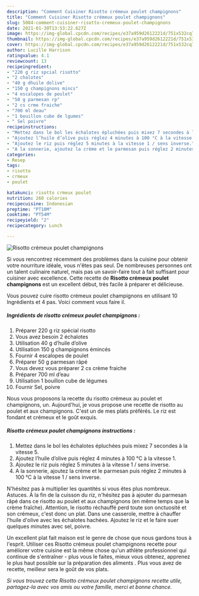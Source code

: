 ```yaml
---
description: "Comment Cuisiner Risotto crémeux poulet champignons"
title: "Comment Cuisiner Risotto crémeux poulet champignons"
slug: 5084-comment-cuisiner-risotto-cremeux-poulet-champignons
date: 2021-01-30T13:53:22.627Z
image: https://img-global.cpcdn.com/recipes/e37a959d2612221d/751x532cq70/risotto-cremeux-poulet-champignons-photo-principale-de-la-recette.jpg
thumbnail: https://img-global.cpcdn.com/recipes/e37a959d2612221d/751x532cq70/risotto-cremeux-poulet-champignons-photo-principale-de-la-recette.jpg
cover: https://img-global.cpcdn.com/recipes/e37a959d2612221d/751x532cq70/risotto-cremeux-poulet-champignons-photo-principale-de-la-recette.jpg
author: Lucille Harrison
ratingvalue: 4.1
reviewcount: 13
recipeingredient:
- "220 g riz spcial risotto"
- "2 chalotes"
- "40 g dhuile dolive"
- "150 g champignons mincs"
- "4 escalopes de poulet"
- "50 g parmesan rp"
- "2 cs crme fraiche"
- "700 ml deau"
- "1 bouillon cube de lgumes"
- " Sel poivre"
recipeinstructions:
- "Mettez dans le bol les échalotes épluchées puis mixez 7 secondes à la vitesse 5."
- "Ajoutez l’huile d’olive puis réglez 4 minutes à 100 °C à la vitesse 1."
- "Ajoutez le riz puis réglez 5 minutes à la vitesse 1 / sens inverse."
- "A la sonnerie, ajoutez la crème et le parmesan puis réglez 2 minutes à 100 °C à la vitesse 1 / sens inverse."
categories:
- Resep
tags:
- risotto
- crmeux
- poulet

katakunci: risotto crmeux poulet 
nutrition: 260 calories
recipecuisine: Indonesian
preptime: "PT10M"
cooktime: "PT54M"
recipeyield: "2"
recipecategory: Lunch

---
```



![Risotto crémeux poulet champignons](https://img-global.cpcdn.com/recipes/e37a959d2612221d/751x532cq70/risotto-cremeux-poulet-champignons-photo-principale-de-la-recette.jpg)

Si vous rencontrez récemment des problèmes dans la cuisine pour obtenir votre nourriture idéale, vous n'êtes pas seul. De nombreuses personnes ont un talent culinaire naturel, mais pas un savoir-faire tout à fait suffisant pour cuisiner avec excellence. Cette recette de <strong> Risotto crémeux poulet champignons </strong> est un excellent début, très facile à préparer et délicieuse.

<!--inarticleads1-->

Vous pouvez cuire risotto crémeux poulet champignons en utilisant 10 Ingrédients et 4 pas. Voici comment vous faire il.

##### Ingrédients de risotto crémeux poulet champignons :

1. Préparer 220 g riz spécial risotto
1. Vous avez besoin 2 échalotes
1. Utilisation 40 g d’huile d’olive
1. Utilisation 150 g champignons émincés
1. Fournir 4 escalopes de poulet
1. Préparer 50 g parmesan râpé
1. Vous devez vous préparer 2 cs crème fraiche
1. Préparer 700 ml d’eau
1. Utilisation 1 bouillon cube de légumes
1. Fournir  Sel, poivre


Nous vous proposons la recette du risotto crémeux au poulet et champignons, un. Aujourd&#39;hui, je vous propose une recette de risotto au poulet et aux champignons. C&#39;est un de mes plats préférés. Le riz est fondant et crémeux et le goût exquis. 

<!--inarticleads2-->

##### Risotto crémeux poulet champignons instructions :

1. Mettez dans le bol les échalotes épluchées puis mixez 7 secondes à la vitesse 5.
1. Ajoutez l’huile d’olive puis réglez 4 minutes à 100 °C à la vitesse 1.
1. Ajoutez le riz puis réglez 5 minutes à la vitesse 1 / sens inverse.
1. A la sonnerie, ajoutez la crème et le parmesan puis réglez 2 minutes à 100 °C à la vitesse 1 / sens inverse.


N&#39;hésitez pas à multiplier les quantités si vous êtes plus nombreux. Astuces. À la fin de la cuisson du riz, n&#39;hésitez pas à ajouter du parmesan râpé dans ce risotto au poulet et aux champignons (en même temps que la crème fraîche). Attention, le risotto réchauffé perd toute son onctuosité et son crémeux, c&#39;est donc un plat. Dans une casserole, mettre à chauffer l&#39;huile d&#39;olive avec les échalotes hachées. Ajoutez le riz et le faire suer quelques minutes avec sel, poivre. 

<!--inarticleads1-->

<p>
Un excellent plat fait maison est le genre de chose que nous gardons tous à l'esprit. Utiliser ces Risotto crémeux poulet champignons recette pour améliorer votre cuisine est la même chose qu'un athlète professionnel qui continue de s'entraîner - plus vous le faites, mieux vous obtenez, apprenez le plus haut possible sur la préparation des aliments . Plus vous avez de recette, meilleur sera le goût de vos plats.
</p>

<p>
<i>Si vous trouvez cette Risotto crémeux poulet champignons recette utile, partagez-la avec vos amis ou votre famille, merci et bonne chance.</i>
</p>
